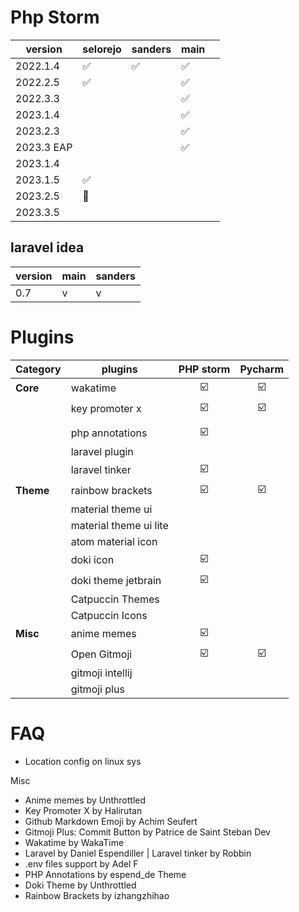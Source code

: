 # Php Storm

| version    | selorejo | sanders | main |     |
| ---------- | -------- | ------- | ---- | --- |
| 2022.1.4   | ✅        | ✅       | ✅    |     |
| 2022.2.5   | ✅        |         | ✅    |     |
| 2022.3.3   |          |         | ✅    |     |
| 2023.1.4   |          |         | ✅    |     |
| 2023.2.3   |          |         | ✅    |     |
| 2023.3 EAP |          |         | ✅    |     |
| 2023.1.4   |          |         |      |     |
| 2023.1.5   | ✅        |         |      |     |
| 2023.2.5   | 🚧       |         |      |     |
| 2023.3.5   |          |         |      |     |


## laravel idea

| version | main | sanders |
| ------- | ---- | ------- |
| 0.7     | v    | v       |

# Plugins

| Category  | plugins                | PHP storm | Pycharm |
| --------- | ---------------------- | :-------: | :-----: |
| **Core**  | wakatime               |    ☑️     |   ☑️    |
|           | key promoter x         |    ☑️     |   ☑️    |
|           |                        |           |         |
|           | php annotations        |    ☑️     |         |
|           | laravel plugin         |           |         |
|           | laravel tinker         |    ☑️     |         |
| **Theme** | rainbow brackets       |    ☑️     |   ☑️    |
|           | material theme ui      |           |         |
|           | material theme ui lite |           |         |
|           | atom material icon     |           |         |
|           | doki icon              |    ☑️     |         |
|           | doki theme jetbrain    |    ☑️     |         |
|           | Catpuccin Themes       |           |         |
|           | Catpuccin Icons        |           |         |
| **Misc**  | anime memes            |    ☑️     |         |
|           | Open Gitmoji           |    ☑️     |   ☑️    |
|           | gitmoji intellij       |           |         |
|           | gitmoji plus           |           |         |
# FAQ
- Location config on linux sys


Misc
- Anime memes by Unthrottled
- Key Promoter X by Halirutan
- Github Markdown Emoji by Achim Seufert
- Gitmoji Plus: Commit Button by Patrice de Saint Steban
Dev
- Wakatime by WakaTime
- Laravel by Daniel Espendiller | Laravel tinker by Robbin
- .env files support by Adel F
- PHP Annotations by espend_de
Theme
- Doki Theme by Unthrottled
- Rainbow Brackets by izhangzhihao